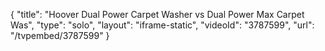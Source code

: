 {
    "title": "Hoover Dual Power Carpet Washer vs Dual Power Max Carpet Was",
    "type": "solo",
    "layout": "iframe-static",
    "videoId": "3787599",
    "url": "\/tvpembed\/3787599"
}